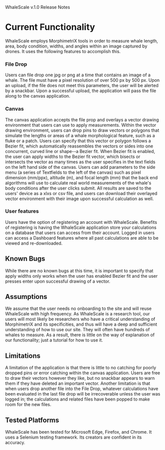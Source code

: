 WhaleScale v.1.0 Release Notes


# Current Functionality

WhaleScale employs MorphimetriX tools in order to measure whale length, area, body condition, widths, and angles
within an image captured by drones. It uses the following features to accomplish this.

### File Drop

Users can file drop one jpg or png at a time that contains an image of a whale. The file must have a pixel resolution
of over 500 px by 500 px. Upon an upload, if the file does not meet this parameters, the user will be alerted by a snackbar.
Upon a successful upload, the application will pass the file along to the canvas application.

### Canvas

The canvas application accepts the file prop and overlays a vector drawing environment that users can use to 
apply measurements. Within the vector drawing environment, users can drop pins to draw vectors or polygons that
simulate the lengths or areas of a whale morphological feature, such as a fluke or a patch. Users can specify
that this vector or polygon follows a Bezier fit, which automatically reassembles the vectors or sides into one
concurrent, curved line or shape--a Bezier fit. When Bezier fit is enabled, the user can apply widths to the 
Bezier fit vector, which bisects or intersects the vector as many times as the user specifies in the text fields
on the left hand side of the canvas. Users can add parameters to the side menu (a series of Textfields to the
left of the canvas) such as pixel dimension (mm/ppx), altitude (m), and focal length (mm) that the back end algorithms
will use to calculate real world measurements of the whale's body conditions after the user clicks submit. All results
are saved to the users' device as a xlxs or csv file, and users can download their overlayed vector environment
with their image upon successful calculation as well. 

### User features

Users have the option of registering an account with WhaleScale. Benefits of registering is having the WhaleScale
application store your calculations on a database that users can access from their account. Logged in users can
access a Dashboard features where all past calculations are able to be viewed and re-downloaded.

## Known Bugs

While there are no known bugs at this time, it is important to specify that apply widths only works when the user 
has enabled Bezier fit and the user presses enter upon successful drawing of a vector.

## Assumptions

We assume that the user needs no onboarding to the site and will reuse WhaleScale with high frequency. As WhaleScale
is a research tool, our users will most likely be researchers who have a critical understanding of MorphimetriX and its 
specificities, and thus will have a deep and sufficient understanding of how to use our site. They will often have 
hundreds of whales to measure. As a result, there is little on the way of explanation of our functionality; just a tutorial 
for how to use it.

## Limitations

A limitation of the application is that there is little to no catching for poorly dropped pins or error catching 
within the canvas application. Users are free to draw their vectors however they like, but no snackbar appears to
warn them if they have deleted an important vector. Another limitation is that when users drop another file into
the File Drop, whatever calculations have been evaluated in the last file drop will be irrecoverable unless the user
was logged in; the calculations and related files have been popped to make room for the new files.

## Tested Platforms

WhaleScale has been tested for Microsoft Edge, Firefox, and Chrome. It uses a Selenium testing framework. 
Its creators are confident in its accuracy.
